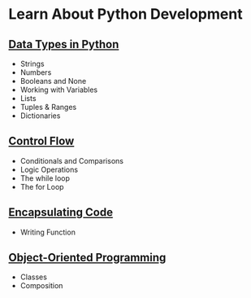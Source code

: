 # Learn About Python Development 

## [Data Types in Python](Python_Data_Type.ipynb)
- Strings
- Numbers
- Booleans and None
- Working with Variables
- Lists
- Tuples & Ranges
- Dictionaries

## [Control Flow](Control_Flow.ipynb)
- Conditionals and Comparisons
- Logic Operations
- The while loop
- The for Loop

## [Encapsulating Code](Encapsulating_Code.ipynb)
- Writing Function

## [Object-Oriented Programming](Object_Oriented_Programming_Basics.ipynb)
- Classes
- Composition